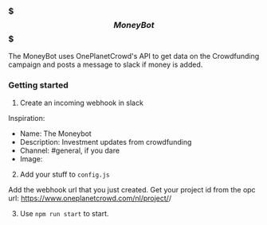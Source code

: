 ### $$$ MoneyBot $$$

The MoneyBot uses OnePlanetCrowd's API to get data on the Crowdfunding campaign and posts a message to slack if money is added.  

### Getting started

1. Create an incoming webhook in slack

Inspiration:
- Name: The Moneybot
- Description: Investment updates from crowdfunding
- Channel: #general, if you dare
- Image: 

2. Add your stuff to `config.js`

Add the webhook url that you just created.
Get your project id from the opc url: https://www.oneplanetcrowd.com/nl/project/<id>/

3. Use `npm run start` to start.  
